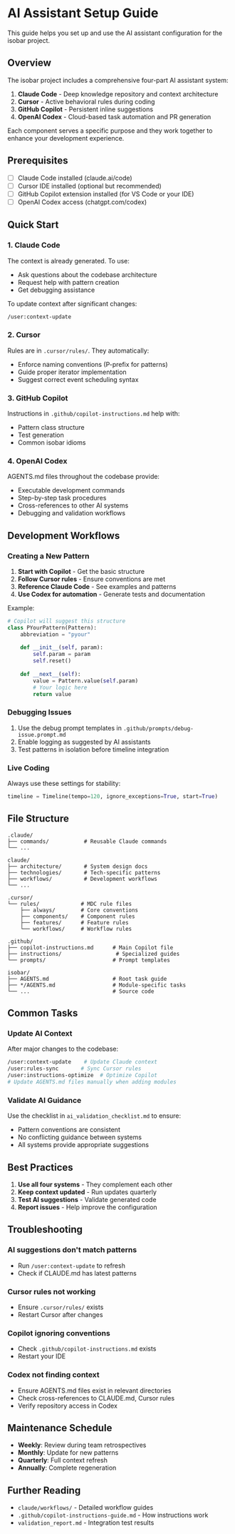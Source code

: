 # AI Assistant Setup Guide

This guide helps you set up and use the AI assistant configuration for the isobar project.

## Overview

The isobar project includes a comprehensive four-part AI assistant system:

1. **Claude Code** - Deep knowledge repository and context architecture
2. **Cursor** - Active behavioral rules during coding
3. **GitHub Copilot** - Persistent inline suggestions
4. **OpenAI Codex** - Cloud-based task automation and PR generation

Each component serves a specific purpose and they work together to enhance your development experience.

## Prerequisites

- [ ] Claude Code installed (claude.ai/code)
- [ ] Cursor IDE installed (optional but recommended)
- [ ] GitHub Copilot extension installed (for VS Code or your IDE)
- [ ] OpenAI Codex access (chatgpt.com/codex)

## Quick Start

### 1. Claude Code
The context is already generated. To use:
- Ask questions about the codebase architecture
- Request help with pattern creation
- Get debugging assistance

To update context after significant changes:
```bash
/user:context-update
```

### 2. Cursor
Rules are in `.cursor/rules/`. They automatically:
- Enforce naming conventions (P-prefix for patterns)
- Guide proper iterator implementation
- Suggest correct event scheduling syntax

### 3. GitHub Copilot
Instructions in `.github/copilot-instructions.md` help with:
- Pattern class structure
- Test generation
- Common isobar idioms

### 4. OpenAI Codex
AGENTS.md files throughout the codebase provide:
- Executable development commands
- Step-by-step task procedures
- Cross-references to other AI systems
- Debugging and validation workflows

## Development Workflows

### Creating a New Pattern
1. **Start with Copilot** - Get the basic structure
2. **Follow Cursor rules** - Ensure conventions are met
3. **Reference Claude Code** - See examples and patterns
4. **Use Codex for automation** - Generate tests and documentation

Example:
```python
# Copilot will suggest this structure
class PYourPattern(Pattern):
    abbreviation = "pyour"
    
    def __init__(self, param):
        self.param = param
        self.reset()
    
    def __next__(self):
        value = Pattern.value(self.param)
        # Your logic here
        return value
```

### Debugging Issues
1. Use the debug prompt templates in `.github/prompts/debug-issue.prompt.md`
2. Enable logging as suggested by AI assistants
3. Test patterns in isolation before timeline integration

### Live Coding
Always use these settings for stability:
```python
timeline = Timeline(tempo=120, ignore_exceptions=True, start=True)
```

## File Structure

```
.claude/
├── commands/           # Reusable Claude commands
└── ...

claude/
├── architecture/       # System design docs
├── technologies/       # Tech-specific patterns
├── workflows/          # Development workflows
└── ...

.cursor/
└── rules/             # MDC rule files
    ├── always/        # Core conventions
    ├── components/    # Component rules
    ├── features/      # Feature rules
    └── workflows/     # Workflow rules

.github/
├── copilot-instructions.md      # Main Copilot file
├── instructions/                 # Specialized guides
└── prompts/                     # Prompt templates

isobar/
├── AGENTS.md                    # Root task guide
├── */AGENTS.md                  # Module-specific tasks
└── ...                          # Source code
```

## Common Tasks

### Update AI Context
After major changes to the codebase:
```bash
/user:context-update    # Update Claude context
/user:rules-sync       # Sync Cursor rules
/user:instructions-optimize  # Optimize Copilot
# Update AGENTS.md files manually when adding modules
```

### Validate AI Guidance
Use the checklist in `ai_validation_checklist.md` to ensure:
- Pattern conventions are consistent
- No conflicting guidance between systems
- All systems provide appropriate suggestions

## Best Practices

1. **Use all four systems** - They complement each other
2. **Keep context updated** - Run updates quarterly
3. **Test AI suggestions** - Validate generated code
4. **Report issues** - Help improve the configuration

## Troubleshooting

### AI suggestions don't match patterns
- Run `/user:context-update` to refresh
- Check if CLAUDE.md has latest patterns

### Cursor rules not working
- Ensure `.cursor/rules/` exists
- Restart Cursor after changes

### Copilot ignoring conventions
- Check `.github/copilot-instructions.md` exists
- Restart your IDE

### Codex not finding context
- Ensure AGENTS.md files exist in relevant directories
- Check cross-references to CLAUDE.md, Cursor rules
- Verify repository access in Codex

## Maintenance Schedule

- **Weekly**: Review during team retrospectives
- **Monthly**: Update for new patterns
- **Quarterly**: Full context refresh
- **Annually**: Complete regeneration

## Further Reading

- `claude/workflows/` - Detailed workflow guides
- `.github/copilot-instructions-guide.md` - How instructions work
- `validation_report.md` - Integration test results